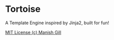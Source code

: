 Tortoise
========

A Template Engine inspired by Jinja2, built for fun!

[MIT License (c) Manish Gill](http://manish.mit-license.org/)
